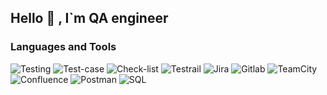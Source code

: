 ## Hello 👋 , I`m QA engineer

### Languages and Tools
![Testing](https://img.shields.io/badge/-Testing-D3D3D3?style=for-the-badge&logo=testing&logocolor=008B8B)
![Test-case](https://img.shields.io/badge/-Testcase-D3D3D3?style=for-the-badge&logo=check&logocolor=008B8B)
![Check-list](https://img.shields.io/badge/-Checklist-D3D3D3?style=for-the-badge&logo=checklist&logocolor=008B8B)
![Testrail](https://img.shields.io/badge/-Testrail-D3D3D3?style=for-the-badge&logo=test&logocolor=008B8B)
![Jira](https://img.shields.io/badge/-Jira-D3D3D3?style=for-the-badge&logo=jira&logocolor=008B8B)
![Gitlab](https://img.shields.io/badge/-GitLab-D3D3D3?style=for-the-badge&logo=gitlab&logocolor=008B8B)
![TeamCity](https://img.shields.io/badge/-TeamCity-D3D3D3?style=for-the-badge&logo=teamcity&logocolor=008B8B)
![Confluence](https://img.shields.io/badge/-Confluence-D3D3D3?style=for-the-badge&logo=confluence&logocolor=008B8B)
![Postman](https://img.shields.io/badge/-Postman-D3D3D3?style=for-the-badge&logo=postman&logocolor=008B8B)
![SQL](https://img.shields.io/badge/-SQL-D3D3D3?style=for-the-badge&logo=sql&logocolor=008B8B)


<!--
**Avzhiyan/Avzhiyan** is a ✨ _special_ ✨ repository because its `README.md` (this file) appears on your GitHub profile.

Here are some ideas to get you started:

- 🔭 I’m currently working on ...
- 🌱 I’m currently learning ...
- 👯 I’m looking to collaborate on ...
- 🤔 I’m looking for help with ...
- 💬 Ask me about I am top QA
- 📫 How to reach me: ...
- 😄 Pronouns: ...
- ⚡ Fun fact: ...
-->

